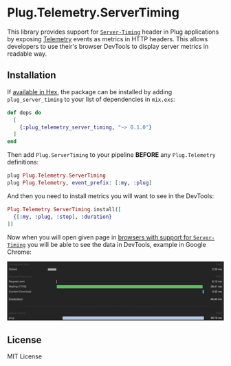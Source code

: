 # Plug.Telemetry.ServerTiming

This library provides support for [`Server-Timing`][st] header in Plug
applications by exposing [Telemetry][tm] events as metrics in HTTP headers. This
allows developers to use their's browser DevTools to display server metrics in
readable way.

## Installation

If [available in Hex](https://hex.pm/docs/publish), the package can be installed
by adding `plug_server_timing` to your list of dependencies in `mix.exs`:

```elixir
def deps do
  [
    {:plug_telemetry_server_timing, "~> 0.1.0"}
  ]
end
```

Then add `Plug.ServerTiming` to your pipeline **BEFORE** any `Plug.Telemetry`
definitions:

```elixir
plug Plug.Telemetry.ServerTiming
plug Plug.Telemetry, event_prefix: [:my, :plug]
```

And then you need to install metrics you will want to see in the DevTools:

```elixir
Plug.Telemetry.ServerTiming.install([
  {[:my, :plug, :stop], :duration}
])
```

Now when you will open given page in [browsers with support for
`Server-Timing`][caniuse] you will be able to see the data in DevTools, example
in Google Chrome:

![](assets/example.png)

## License

MIT License

[caniuse]: https://caniuse.com/#feat=server-timing
[st]: https://w3c.github.io/server-timing/#the-server-timing-header-field
[tm]: https://github.com/beam-telemetry/telemetry
